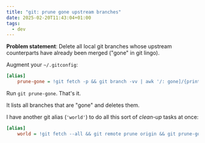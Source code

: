 ```yaml
---
title: "git: prune gone upstream branches"
date: 2025-02-20T11:43:04+01:00
tags:
  - dev
---
```


**Problem statement**: Delete all local git branches whose upstream counterparts
have already been merged ("gone" in git lingo).

Augment your `~/.gitconfig`:

```ini
[alias]
	prune-gone = !git fetch -p && git branch -vv | awk '/: gone]/{print $1}' | xargs -r git branch -D
```

Run `git prune-gone`. That's it.

It lists all branches that are "gone" and deletes them.

I have another git alias (`'world'`) to do all this sort of _clean-up_ tasks at
once:

```ini
[alias]
    world = !git fetch --all && git remote prune origin && git prune-gone
```
